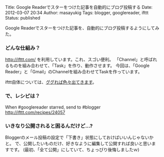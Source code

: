 Title: Google Readerでスターをつけた記事を自動的にブログ投稿する
Date: 2012-03-07 20:34
Author: masayukig
Tags: blogger, googlereader, ifttt
Status: published

Google
Readerでスターをつけた記事を、自動的にブログ投稿するようにしてみた。

### どんな仕組み？

<http://ifttt.com/> を利用しています。これ、スゴい便利。
「Channel」と呼ばれるものを組み合わせて、「Task」を作り、動作させます。
今回は、「Google
Reader」と「Gmail」のChannelを組み合わせてTaskを作っています。

ifttt自体については、[ググれば色々出てきます](https://www.google.co.jp/search?q=ifttt)。

### で、レシピは？

When \#googlereader starred, send to \#blogger
<http://ifttt.com/recipes/24057>

### いきなり公開されると困るんだけど...?

Bloggerのメール投稿の設定で「下書き」状態にしておけばいいんじゃないかと。
で、公開したいものだけ、好きなように編集して公開すれば良いと思いますです。
(最初、「全て公開」にしていて、ちょっぴり後悔しましたｗ)
